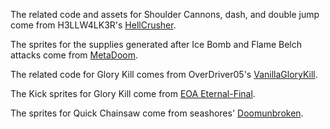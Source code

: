 The related code and assets for Shoulder Cannons, dash, and double jump come from H3LLW4LK3R's [HellCrusher](https://forum.zdoom.org/viewtopic.php?t=72084).  

The sprites for the supplies generated after Ice Bomb and Flame Belch attacks come from [MetaDoom](https://www.doomworld.com/forum/topic/131595-gzdoom-metadoom-v71-ghost/).  

The related code for Glory Kill comes from OverDriver05's [VanillaGloryKill](https://github.com/OverDriver05/Vanilla-Glory-Kill).  

The Kick sprites for Glory Kill come from [EOA Eternal-Final](https://www.moddb.com/mods/embers-of-armageddon/addons/eoa-eternal2).

The sprites for Quick Chainsaw come from seashores' [Doomunbroken](https://www.moddb.com/mods/doom-unbroken-seashores).
